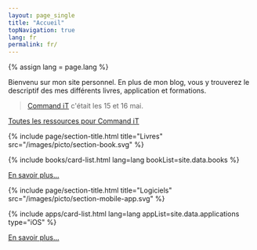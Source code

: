 ```yaml
---
layout: page_single
title: "Accueil"
topNavigation: true
lang: fr
permalink: fr/
---
```


{% assign lang = page.lang %}


Bienvenu sur mon site personnel.
En plus de mon blog, vous y trouverez le descriptif des mes différents
livres, application et formations.

> [Command iT][cit] c'était les 15 et 16 mai.

<div class="text-xs-center">
    <a href="/fr/formations/command-it-2019.html" 
       title="Command iT ma présentation et les ateliers" 
       class="btn btn-lg btn-success">
    Toutes les ressources pour Command iT
    </a>
</div>

{% include page/section-title.html 
    title="Livres"
    src="/images/picto/section-book.svg" %}

{% include books/card-list.html lang=lang bookList=site.data.books %}

[En savoir plus...](/fr/books)


{% include page/section-title.html 
    title="Logiciels"
    src="/images/picto/section-mobile-app.svg" %}

{% include apps/card-list.html lang=lang appList=site.data.applications type="iOS" %}

[En savoir plus...](/fr/applications)

[cit]: https://Command-iT.fr/